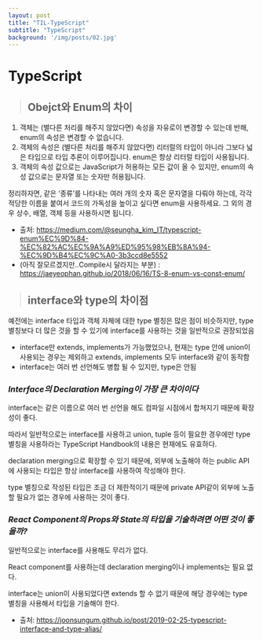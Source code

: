 ```yaml
---
layout: post
title: "TIL-TypeScript"
subtitle: "TypeScript"
background: '/img/posts/02.jpg'
---
```


# TypeScript

> ## Obejct와 Enum의 차이
1. 객체는 (별다른 처리를 해주지 않았다면) 속성을 자유로이 변경할 수 있는데 반해, enum의 속성은 변경할 수 없습니다.
2. 객체의 속성은 (별다른 처리를 해주지 않았다면) 리터럴의 타입이 아니라 그보다 넓은 타입으로 타입 추론이 이루어집니다. enum은 항상 리터럴 타입이 사용됩니다.
3. 객체의 속성 값으로는 JavaScript가 허용하는 모든 값이 올 수 있지만, enum의 속성 값으로는 문자열 또는 숫자만 허용됩니다.

정리하자면, 같은 ‘종류’를 나타내는 여러 개의 숫자 혹은 문자열을 다뤄야 하는데, 각각 적당한 이름을 붙여서 코드의 가독성을 높이고 싶다면 enum을 사용하세요. 그 외의 경우 상수, 배열, 객체 등을 사용하시면 됩니다.
- 출처: https://medium.com/@seungha_kim_IT/typescript-enum%EC%9D%84-%EC%82%AC%EC%9A%A9%ED%95%98%EB%8A%94-%EC%9D%B4%EC%9C%A0-3b3ccd8e5552
- (아직 잘모르겠지만..Compile시 달라지는 부분) : https://jaeyeophan.github.io/2018/06/16/TS-8-enum-vs-const-enum/

> ## interface와 type의 차이점
예전에는 interface 타입과 객체 자체에 대한 type 별칭은 많은 점이 비슷하지만, type 별칭보다 더 많은 것을 할 수 있기에 interface를 사용하는 것을 일반적으로 권장되었음
- interface만 extends, implements가 가능했었으나, 현재는 type 안에 union이 사용되는 경우는 제외하고 extends, implements 모두 interface와 같이 동작함
- interface는 여러 번 선언해도 병합 될 수 있지만, type은 안됨

### *Interface의 Declaration Merging이 가장 큰 차이이다*

interface는 같은 이름으로 여러 번 선언을 해도 컴파일 시점에서 합쳐지기 때문에 확장성이 좋다.

따라서 일반적으로는 interface를 사용하고 union, tuple 등이 필요한 경우에만 type 별칭을 사용하라는 TypeScript Handbook의 내용은 현재에도 유효하다.

declaration merging으로 확장할 수 있기 때문에, 외부에 노출해야 하는 public API에 사용되는 타입은 항상 interface를 사용하여 작성해야 한다.

type 별칭으로 작성된 타입은 조금 더 제한적이기 때문에 private API같이 외부에 노출할 필요가 없는 경우에 사용하는 것이 좋다.

### *React Component의 Props와 State의 타입을 기술하려면 어떤 것이 좋을까?*

일반적으로는 interface를 사용해도 무리가 없다.

React component를 사용하는데 declaration merging이나 implements는 필요 없다.

interface는 union이 사용되었다면 extends 할 수 없기 때문에 해당 경우에는 type 별칭을 사용해서 타입을 기술해야 한다.

- 출처: https://joonsungum.github.io/post/2019-02-25-typescript-interface-and-type-alias/
